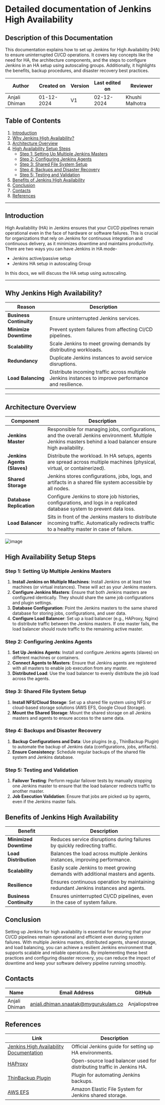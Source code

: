 # Detailed documentation of Jenkins High Availability 
## Description of this Documentation
This documentation explains how to set up Jenkins for High Availability (HA) to ensure uninterrupted CI/CD operations. It covers key concepts like the need for HA, the architecture components, and the steps to configure Jenkins in an HA setup using autoscaling groups. Additionally, it highlights the benefits, backup procedures, and disaster recovery best practices.



| **Author**          | **Created on** | **Version** | **Last edited on** | **Reviewer** |
|---------------------|----------------|-------------|--------------------|--------------|
| Anjali Dhiman           | 01-12-2024     | V1          | 02-12-2024         | Khushi Malhotra|


## Table of Contents

1. [Introduction](#introduction)
2. [Why Jenkins High Availability?](#why-jenkins-high-availability)
3. [Architecture Overview](#architecture-overview)
4. [High Availability Setup Steps](#high-availability-setup-steps)
    - [Step 1: Setting Up Multiple Jenkins Masters](#step-1-setting-up-multiple-jenkins-masters)
    - [Step 2: Configuring Jenkins Agents](#step-2-configuring-jenkins-agents)
    - [Step 3: Shared File System Setup](#step-3-shared-file-system-setup)
    - [Step 4: Backups and Disaster Recovery](#step-4-backups-and-disaster-recovery)
    - [Step 5: Testing and Validation](#step-5-testing-and-validation)
5. [Benefits of Jenkins High Availability](#benefits-of-jenkins-high-availability)
6. [Conclusion](#conclusion)
7. [Contacts](#contacts)
8. [References](#references)

---

## Introduction

High Availability (HA) in Jenkins ensures that your CI/CD pipelines remain operational even in the face of hardware or software failures. This is crucial for organizations that rely on Jenkins for continuous integration and continuous delivery, as it minimizes downtime and maintains productivity.
There are two ways you can have Jenkins in HA mode-

- Jenkins active/passive setup
- Jenkins HA setup in autoscaling Group

In this docs, we will discuss the HA setup using autoscaling. 

---
## Why Jenkins High Availability?

| **Reason**               | **Description**                                                                                 |
|--------------------------|-------------------------------------------------------------------------------------------------|
| **Business Continuity**   | Ensure uninterrupted Jenkins services.                                                          |
| **Minimize Downtime**     | Prevent system failures from affecting CI/CD pipelines.                                         |
| **Scalability**           | Scale Jenkins to meet growing demands by distributing workloads.                                |
| **Redundancy**            | Duplicate Jenkins instances to avoid service disruptions.                                        |
| **Load Balancing**        | Distribute incoming traffic across multiple Jenkins instances to improve performance and resilience. |

---

## Architecture Overview

| **Component**            | **Description**                                                                                 |
|--------------------------|-------------------------------------------------------------------------------------------------|
| **Jenkins Master**        | Responsible for managing jobs, configurations, and the overall Jenkins environment. Multiple Jenkins masters behind a load balancer ensure high availability. |
| **Jenkins Agents (Slaves)** | Distribute the workload. In HA setups, agents are spread across multiple machines (physical, virtual, or containerized). |
| **Shared Storage**        | Jenkins stores configurations, jobs, logs, and artifacts in a shared file system accessible by all nodes. |
| **Database Replication**  | Configure Jenkins to store job histories, configurations, and logs in a replicated database system to prevent data loss. |
| **Load Balancer**         | Sits in front of the Jenkins masters to distribute incoming traffic. Automatically redirects traffic to a healthy master in case of failure. |


![image](https://github.com/user-attachments/assets/d167095b-66f5-4f08-9cc1-23c48e50b410)


## High Availability Setup Steps

### Step 1: Setting Up Multiple Jenkins Masters

1. **Install Jenkins on Multiple Machines**: Install Jenkins on at least two machines (or virtual instances). These will act as your Jenkins masters.
2. **Configure Jenkins Masters**: Ensure that both Jenkins masters are configured identically. They should share the same job configurations and plugin settings.
3. **Database Configuration**: Point the Jenkins masters to the same shared database for storing jobs, configurations, and user data.
4. **Configure Load Balancer**: Set up a load balancer (e.g., HAProxy, Nginx) to distribute traffic between the Jenkins masters. If one master fails, the load balancer should route traffic to the remaining active master.

### Step 2: Configuring Jenkins Agents

1. **Set Up Jenkins Agents**: Install and configure Jenkins agents (slaves) on different machines or containers.
2. **Connect Agents to Masters**: Ensure that Jenkins agents are registered with all masters to enable job execution from any master.
3. **Distributed Load**: Use the load balancer to evenly distribute the job load across the agents.

### Step 3: Shared File System Setup

1. **Install NFS/Cloud Storage**: Set up a shared file system using NFS or cloud-based storage solutions (AWS EFS, Google Cloud Storage).
2. **Mount the Shared Storage**: Mount the shared storage on all Jenkins masters and agents to ensure access to the same data.

### Step 4: Backups and Disaster Recovery

1. **Backup Configurations and Data**: Use plugins (e.g., ThinBackup Plugin) to automate the backup of Jenkins data (configurations, jobs, artifacts).
2. **Ensure Consistency**: Schedule regular backups of the shared file system and Jenkins database.

### Step 5: Testing and Validation

1. **Failover Testing**: Perform regular failover tests by manually stopping one Jenkins master to ensure that the load balancer redirects traffic to another master.
2. **Job Execution Validation**: Ensure that jobs are picked up by agents, even if the Jenkins master fails.

## Benefits of Jenkins High Availability

| **Benefit**                    | **Description**                                                         |
|---------------------------------|-------------------------------------------------------------------------|
| **Minimized Downtime**          | Reduces service disruptions during failures by quickly redirecting traffic. |
| **Load Distribution**           | Balances the load across multiple Jenkins instances, improving performance. |
| **Scalability**                 | Easily scale Jenkins to meet growing demands with additional masters and agents. |
| **Resilience**                  | Ensures continuous operation by maintaining redundant Jenkins instances and agents. |
| **Business Continuity**         | Ensures uninterrupted CI/CD pipelines, even in the case of system failure. |

## Conclusion

Setting up Jenkins for high availability is essential for ensuring that your CI/CD pipelines remain operational and efficient even during system failures. With multiple Jenkins masters, distributed agents, shared storage, and load balancing, you can achieve a resilient Jenkins environment that supports scalable and reliable operations. By implementing these best practices and configuring disaster recovery, you can reduce the impact of downtime and keep your software delivery pipeline running smoothly.

## Contacts

| **Name**       | **Email Address**      | **GitHub**         | **URL**                         |
|----------------|------------------------|--------------------|---------------------------------|
| Anjali Dhiman | anjali.dhiman.snaatak@mygurukulam.co |  Anjaliopstree  |  https://github.com/Anjaliopstree  |


## References

| **Link**                                          | **Description**                                                         |
|---------------------------------------------------|-------------------------------------------------------------------------|
| [Jenkins High Availability Documentation](https://www.jenkins.io/doc/book/high-availability/) | Official Jenkins guide for setting up HA environments.                  |
| [HAProxy](https://www.haproxy.org/)                | Open-source load balancer used for distributing traffic in Jenkins HA.  |
| [ThinBackup Plugin](https://plugins.jenkins.io/thinbackup/) | Plugin for automating Jenkins backups.                                 |
| [AWS EFS](https://aws.amazon.com/efs/)             | Amazon Elastic File System for Jenkins shared storage.                  |

